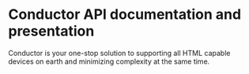Conductor API documentation and presentation
===========

Conductor is your one-stop solution to supporting all HTML capable devices on earth and minimizing complexity at the same time.